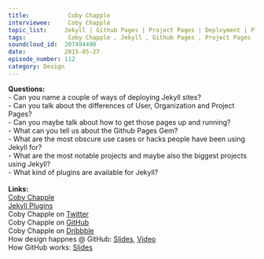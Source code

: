 ```yaml
--- 
title:           Coby Chapple 
interviewee:     Coby Chapple 
topic_list:     Jekyll | Github Pages | Project Pages | Deployment | Plugins | github-pages Gem | Hacks | Bootstrap | Foundation | Big projects | Performance 
tags:            Coby Chapple , Jekyll , Github Pages , Project Pages , Deployment , Plugins , github-pages Gem , Hacks , Bootstrap , Foundation , Big projects , Performance 
soundcloud_id:  207494490
date:           2015-05-27
episode_number: 112
category: Design
---
```


<p class="show_notes_display"><b>Questions:</b><br>- Can you name a couple of ways of deploying Jekyll sites?<br>- Can you talk about the differences of User, Organization and Project Pages?<br>- Can you maybe talk about how to get those pages up and running?<br>- What can you tell us about the Github Pages Gem?<br>- What are the most obscure use cases or hacks people have been using Jekyll for?<br>- What are the most notable projects and maybe also the biggest projects using Jekyll?<br>- What kind of plugins are available for Jekyll?<br><br><b>Links:</b><br><a rel="nofollow" target="_blank" href="http://cobyism.com/">Coby Chapple</a><br><a rel="nofollow" target="_blank" href="http://jekyllrb.com/docs/plugins/">Jekyll Plugins</a><br>Coby Chapple on <a rel="nofollow" target="_blank" href="https://twitter.com/cobyism">Twitter</a><br>Coby Chapple on <a rel="nofollow" target="_blank" href="https://github.com/cobyism">GitHub</a><br>Coby Chapple on <a rel="nofollow" target="_blank" href="https://dribbble.com/cobyism">Dribbble</a><br>How design happnes @ GitHub: <a rel="nofollow" target="_blank" href="https://speakerdeck.com/cobyism/how-design-happens-at-github-scotlandjs-2014">Slides</a>, <a rel="nofollow" target="_blank" href="http://vimeo.com/96430140">Video</a><br>How GitHub works: <a rel="nofollow" target="_blank" href="https://speakerdeck.com/cobyism/how-github-works-github-kaigi-tokyo-2014">Slides</a><br></p>

